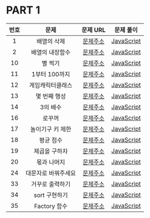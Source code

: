 # PART 1

| 번호 |        문제         |                                   문제 URL                                    |                문제 풀이                 |
| :--: | :-----------------: | :---------------------------------------------------------------------------: | :--------------------------------------: |
|  1   |     배열의 삭제     |     [문제주소](https://www.notion.so/1-94677631c7b642a7bf3a60d93137f7b5)      |     [JavaScript](./1-배열의삭제.js)      |
|  2   |   배열의 내장함수   |     [문제주소](https://www.notion.so/2-788973aacbf949dc81e98db31036d458)      |   [JavaScript](./2-배열의내장함수.js)    |
|  10  |       별 찍기       |     [문제주소](https://www.notion.so/10-26e59abc17d6492eb8fe8f8c20c632ca)     |       [JavaScript](./10-별찍기.js)       |
|  11  |    1부터 100까지    |   [문제주소](https://www.notion.so/11-for-e1aa3b5776fb4aa5b04addd81514f3a4)   |    [JavaScript](./11-1부터100까지.js)    |
|  12  |  게임캐릭터클래스   |     [문제주소](https://www.notion.so/12-428b1f00ec8e4199a62e512afc83ab0b)     |  [JavaScript](./12-게임캐릭터클래스.js)  |
|  13  |    몇 번째 행성     |     [문제주소](https://www.notion.so/13-d4c0ca85e92d4bcb90b6b2091a00b502)     |     [JavaScript](./13-몇번째행성.js)     |
|  14  |      3의 배수       |    [문제주소](https://www.notion.so/14-3-40c5e827e7954e969c4eb7554021dda6)    |      [JavaScript](./14-3의배수.js)       |
|  16  |       로꾸꺼        |     [문제주소](https://www.notion.so/16-6a79764cb50f4849ad35b30073d61df0)     |       [JavaScript](./16-로꾸꺼.js)       |
|  17  |  놀이기구 키 제한   |     [문제주소](https://www.notion.so/17-a4f5e8077c1d4527b173f96858666127)     |   [JavaScript](./17-놀이기구키제한.js)   |
|  18  |      평균 점수      |     [문제주소](https://www.notion.so/18-4183c53d7a934f4da8fe54507dceb00a)     |      [JavaScript](./18-평균점수.js)      |
|  19  |    제곱을 구하자    |     [문제주소](https://www.notion.so/19-b268261747b3455a874b19f9dbb89ccf)     |    [JavaScript](./19-제곱을구하자.js)    |
|  20  |     몫과 나머지     |     [문제주소](https://www.notion.so/20-62c820e571564b488e8136d7c1b7c46f)     |     [JavaScript](./20-몫과나머지.js)     |
|  24  | 대문자로 바꿔주세요 |     [문제주소](https://www.notion.so/24-bd6c963c0b294c8fa0b1c98f932dcc28)     | [JavaScript](./24-대문자로바꿔주세요.js) |
|  33  |   거꾸로 출력하기   |     [문제주소](https://www.notion.so/33-e31451740a314d09ba074aac0a1002ed)     |   [JavaScript](./33-거꾸로출력하기.js)   |
|  34  |    sort 구현하기    |  [문제주소](https://www.notion.so/34-sort-35f9e8bed7f34f5a8722588b400d0d8c)   |    [JavaScript](./34-sort구현하기.js)    |
|  35  |    Factory 함수     | [문제주소](https://www.notion.so/35-Factory-6a3a32fd25344c7e9e7ae5eaa7a37dc2) |    [JavaScript](./35-Factory함수.js)     |
